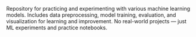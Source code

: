 Repository for practicing and experimenting with various machine learning models. Includes data preprocessing, model training, evaluation, and visualization for learning and improvement. No real-world projects — just ML experiments and practice notebooks.
